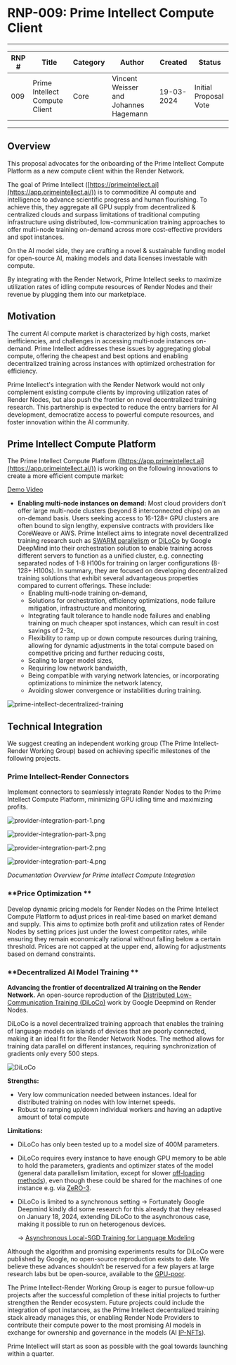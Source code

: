 # RNP-009: Prime Intellect Compute Client

---

| RNP # | Title                  | Category | Author            | Created    | Status                |
| ----- | ---------------------- | -------- | ----------------- | ---------- | --------------------- |
| 009   | Prime Intellect Compute Client | Core     | Vincent Weisser and Johannes Hagemann | 19-03-2024 | Initial Proposal Vote |

---

## **Overview**

This proposal advocates for the onboarding of the Prime Intellect Compute Platform as a new compute client within the Render Network.

The goal of Prime Intellect ([https://primeintellect.ai](https://app.primeintellect.ai/)) is to commoditize AI compute and intelligence to advance scientific progress and human flourishing. To achieve this, they aggregate all GPU supply from decentralized & centralized clouds and surpass limitations of traditional computing infrastructure using distributed, low-communication training approaches to offer multi-node training on-demand across more cost-effective providers and spot instances.

On the AI model side, they are crafting a novel & sustainable funding model for open-source AI, making models and data licenses investable with compute.

By integrating with the Render Network, Prime Intellect seeks to maximize utilization rates of idling compute resources of Render Nodes and their revenue by plugging them into our marketplace.

## **Motivation**

The current AI compute market is characterized by high costs, market inefficiencies, and challenges in accessing multi-node instances on-demand. Prime Intellect addresses these issues by aggregating global compute, offering the cheapest and best options and enabling decentralized training across instances with optimized orchestration for efficiency.

Prime Intellect's integration with the Render Network would not only complement existing compute clients by improving utilization rates of Render Nodes, but also push the frontier on novel decentralized training research. This partnership is expected to reduce the entry barriers for AI development, democratize access to powerful compute resources, and foster innovation within the AI community.

## Prime Intellect Compute Platform

The Prime Intellect Compute Platform ([https://app.primeintellect.ai](https://app.primeintellect.ai/)) is working on the following innovations to create a more efficient compute market:

[Demo Video](RNP-009/new-demo-video.mp4)

- **Enabling multi-node instances on demand:** Most cloud providers don’t offer large multi-node clusters (beyond 8 interconnected chips) on an on-demand basis. Users seeking access to 16-128+ GPU clusters are often bound to sign lengthy, expensive contracts with providers like CoreWeave or AWS. Prime Intellect aims to integrate novel decentralized training research such as [SWARM parallelism](https://arxiv.org/abs/2301.11913) or [DiLoCo](https://arxiv.org/abs/2311.08105) by Google DeepMind into their orchestration solution to enable training across different servers to function as a unified cluster, e.g. connecting separated nodes of 1-8 H100s for training on larger configurations (8-128+ H100s). 
In summary, they are focused on developing decentralized training solutions that exhibit several advantageous properties compared to current offerings. These include:
    - Enabling multi-node training on-demand,
    - Solutions for orchestration, efficiency optimizations, node failure mitigation, infrastructure and monitoring,
    - Integrating fault tolerance to handle node failures and enabling training on much cheaper spot instances, which can result in cost savings of 2-3x,
    - Flexibility to ramp up or down compute resources during training, allowing for dynamic adjustments in the total compute based on competitive pricing and further reducing costs,
    - Scaling to larger model sizes,
    - Requiring low network bandwidth,
    - Being compatible with varying network latencies, or incorporating optimizations to minimize the network latency,
    - Avoiding slower convergence or instabilities during training.

![prime-intellect-decentralized-training](RNP-009/prime-intellect-decentralized-training.png)

## **Technical Integration**

We suggest creating an independent working group (The Prime Intellect-Render Working Group) based on achieving specific milestones of the following projects.

### **Prime Intellect-Render Connectors** 

Implement connectors to seamlessly integrate Render Nodes to the Prime Intellect Compute Platform, minimizing GPU idling time and maximizing profits. 

![provider-integration-part-1.png](RNP-009/provider-integration-part-1.png)

![provider-integration-part-3.png](RNP-009/provider-integration-part-3.png)

![provider-integration-part-2.png](RNP-009/provider-integration-part-2.png)

![provider-integration-part-4.png](RNP-009/provider-integration-part-4.png)

*Documentation Overview for Prime Intellect Compute Integration*

### **Price Optimization **

Develop dynamic pricing models for Render Nodes on the Prime Intellect Compute Platform to adjust prices in real-time based on market demand and supply. This aims to optimize both profit and utilization rates of Render Nodes by setting prices just under the lowest competitor rates, while ensuring they remain economically rational without falling below a certain threshold. Prices are not capped at the upper end, allowing for adjustments based on demand constraints.

### **Decentralized AI Model Training **

**Advancing the frontier of decentralized AI training on the Render Network.** An open-source reproduction of the [Distributed Low-Communication Training (DiLoCo)](https://arxiv.org/pdf/2311.08105.pdf) work by Google Deepmind on Render Nodes.

DiLoCo is a novel decentralized training approach that enables the training of language models on islands of devices that are poorly connected, making it an ideal fit for the Render Network Nodes. The method allows for training data parallel on different instances, requiring synchronization of gradients only every 500 steps. 

![DiLoCo](RNP-009/DiLoCo.png)

**Strengths:**

- Very low communication needed between instances. Ideal for distributed training on nodes with low internet speeds.
- Robust to ramping up/down individual workers and having an adaptive amount of total compute

**Limitations:**

- DiLoCo has only been tested up to a model size of 400M parameters.
- DiLoCo requires every instance to have enough GPU memory to be able to hold the parameters, gradients and optimizer states of the model (general data parallelism limitation, except for slower [off-loading methods](https://arxiv.org/abs/2101.06840)), even though these could be shared for the machines of one instance e.g. via [ZeRO-3](https://www.deepspeed.ai/2021/03/07/zero3-offload.html).
- DiLoCo is limited to a synchronous setting → Fortunately Google Deepmind kindly did some research for this already that they released on January 18, 2024, extending DiLoCo to the asynchronous case, making it possible to run on heterogenous devices.
    
    → [Asynchronous Local-SGD Training for Language Modeling](https://arxiv.org/abs/2401.09135)
    

Although the algorithm and promising experiments results for DiLoCo were published by Google, no open-source reproduction exists to date. We believe these advances shouldn’t be reserved for a few players at large research labs but be open-source, available to the [GPU-poor](https://www.semianalysis.com/p/google-gemini-eats-the-world-gemini).

The Prime Intellect-Render Working Group is eager to pursue follow-up projects after the successful completion of these initial projects to further strengthen the Render ecosystem. Future projects could include the integration of spot instances, as the Prime Intellect decentralized training stack already manages this, or enabling Render Node Providers to contribute their compute power to the most promising AI models in exchange for ownership and governance in the models (AI [IP-NFTs](https://docs.molecule.to/documentation/ip-nfts/intro-to-ip-nft)).

Prime Intellect will start as soon as possible with the goal towards launching within a quarter. 